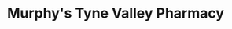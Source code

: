 ---
title: "Murphy's Tyne Valley Pharmacy"
url: /tyne-valley/murphys-tyne-valley-pharmacy/
shop: chemist
---